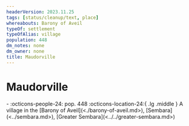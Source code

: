 ```yaml
---
headerVersion: 2023.11.25
tags: [status/cleanup/text, place]
whereabouts: Barony of Aveil
typeOf: settlement
typeOfAlias: village
population: 448
dm_notes: none
dm_owner: none
title: Maudorville
---
```

# Maudorville
<div class="grid cards ext-narrow-margin ext-one-column" markdown>
-  
    :octicons-people-24: pop. 448  
    :octicons-location-24:{ .lg .middle } A village in the [Barony of Aveil](<./barony-of-aveil.md>), [Sembara](<../sembara.md>), [Greater Sembara](<../../greater-sembara.md>)  
</div>


